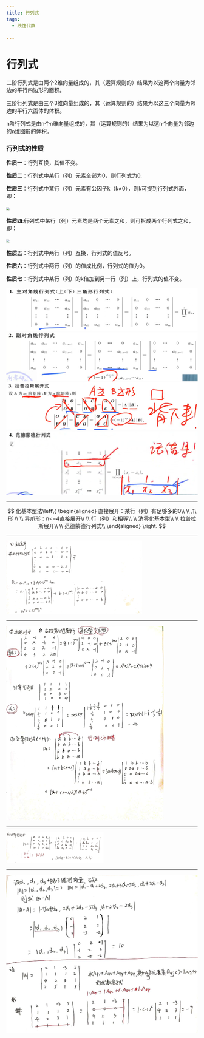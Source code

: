 ```yaml
---
title: 行列式
tags:
  - 线性代数

---
```




# 行列式





二阶行列式是由两个2维向量组成的，其（运算规则的）结果为以这两个向量为邻边的平行四边形的面积。

三阶行列式是由三个3维向量组成的，其（运算规则的）结果为以这三个向量为邻边的平行六面体的体积。

n阶行列式是由n个n维向量组成的，其（运算规则的）结果为以这n个向量为邻边的n维图形的体积。



### 行列式的性质

**性质一**：行列互换，其值不变。

**性质二**：行列式中某行（列）元素全部为0，则行列式为0.

**性质三**：行列式中某行（列）元素有公因子k（k≠0），则k可提到行列式外面，即：

<img src="C:\Users\31200\Desktop\assets\image\2020-06-29-13.jpg" style="zoom:50%;" />

**性质四**:行列式中某行（列）元素均是两个元素之和，则可拆成两个行列式之和，即：

<img src="C:\Users\31200\Desktop\assets\image\2020-06-29-14.jpg" style="zoom:50%;" />

**性质五**：行列式中两行（列）互换，行列式的值反号。

**性质六**：行列式中两行（列）的值成比例，行列式的值为0。

**性质七**：行列式中某行（列）的k倍加到另一行（列）上，行列式的值不变。

<img src="assets/image/2020-06-30-0.jpg" style="zoom: 50%;" />

<img src="assets/image/2020-06-30-1.jpg" alt="2020-06-30-1" style="zoom: 50%;" />

<img src="assets/image/2020-06-30-2.jpg" alt="2020-06-30-2" style="zoom:50%;" />

<img src="assets/image/2020-06-30-3.jpg" alt="2020-06-30-3" style="zoom:50%;"   />

 

------

$$
化基本型法\left\{
\begin{aligned}
直接展开：某行（列）有足够多的0\\
\\
爪形 \\
\\
异爪形：n<=4直接展开\\
\\
行（列）和相等\\
\\
消零化基本型\\
\\
拉普拉斯展开\\
\\
范德蒙德行列式\\
\end{aligned}
\right.
$$

------

  <img src="assets/image/2020-06-30-4.jpg" style="zoom:35%;" />

------

<img src="assets/image/2020-06-30-5.jpg" alt="2020-06-30-5" style="zoom:50%;" />

------

<img src="assets/image/2020-06-30-6.jpg" alt="2020-06-30-6" style="zoom:25%;" />

------

<img src="assets/image/2020-06-30-7.jpg" alt="2020-06-30-7" style="zoom:50%;" />